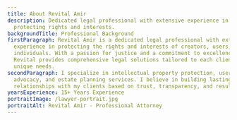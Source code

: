 ```yaml
---
title: About Revital Amir
description: Dedicated legal professional with extensive experience in
  protecting rights and interests.
backgroundTitle: Professional Background
firstParagraph: Revital Amir is a dedicated legal professional with extensive
  experience in protecting the rights and interests of creators, users, and
  individuals. With a passion for justice and a commitment to excellence,
  Revital provides comprehensive legal solutions tailored to each client's
  unique needs.
secondParagraph: I specialize in intellectual property protection, user rights
  advocacy, and estate planning services. I believe in building lasting
  relationships with my clients based on trust, transparency, and results.
yearsExperience: 15+ Years Experience
portraitImage: /lawyer-portrait.jpg
portraitAlt: Revital Amir - Professional Attorney
---
```

